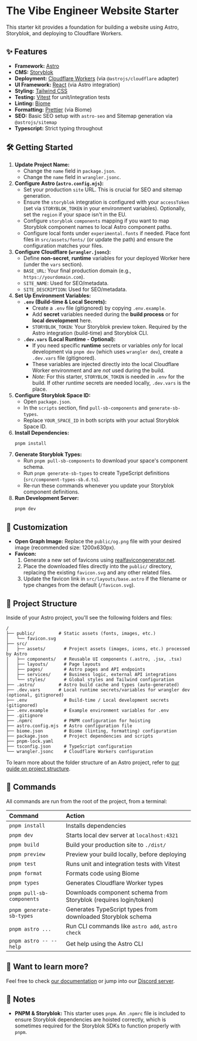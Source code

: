 # The Vibe Engineer Website Starter

This starter kit provides a foundation for building a website using Astro, Storyblok, and deploying to Cloudflare Workers.

## ✨ Features

- **Framework:** [Astro](https://astro.build/)
- **CMS:** [Storyblok](https://www.storyblok.com/)
- **Deployment:** [Cloudflare Workers](https://workers.cloudflare.com/) (via `@astrojs/cloudflare` adapter)
- **UI Framework:** [React](https://react.dev/) (via Astro integration)
- **Styling:** [Tailwind CSS](https://tailwindcss.com/)
- **Testing:** [Vitest](https://vitest.dev/) for unit/integration tests
- **Linting:** [Biome](https://biomejs.dev/)
- **Formatting:** [Prettier](https://prettier.io/) (via Biome)
- **SEO:** Basic SEO setup with `astro-seo` and Sitemap generation via `@astrojs/sitemap`
- **Typescript:** Strict typing throughout

## 🛠️ Getting Started

1.  **Update Project Name:**
    - Change the `name` field in `package.json`.
    - Change the `name` field in `wrangler.jsonc`.
2.  **Configure Astro (`astro.config.mjs`):**
    - Set your production `site` URL. This is crucial for SEO and sitemap generation.
    - Ensure the `storyblok` integration is configured with your `accessToken` (set via `STORYBLOK_TOKEN` in your environment variables). Optionally, set the `region` if your space isn't in the EU.
    - Configure `storyblok` `components` mapping if you want to map Storyblok component names to local Astro component paths.
    - Configure local fonts under `experimental.fonts` if needed. Place font files in `src/assets/fonts/` (or update the path) and ensure the configuration matches your files.
3.  **Configure Cloudflare (`wrangler.jsonc`):**
    - Define **non-secret**, **runtime** variables for your deployed Worker here (under the `vars` section).
    - `BASE_URL`: Your final production domain (e.g., `https://yourdomain.com`).
    - `SITE_NAME`: Used for SEO/metadata.
    - `SITE_DESCRIPTION`: Used for SEO/metadata.
4.  **Set Up Environment Variables:**
    - **`.env` (Build-time & Local Secrets):**
      - Create a `.env` file (gitignored) by copying `.env.example`.
      - Add **secret** variables needed during the **build process** or for **local development** here.
      - `STORYBLOK_TOKEN`: Your Storyblok preview token. Required by the Astro integration (build-time) and Storyblok CLI.
    - **`.dev.vars` (Local Runtime - Optional):**
      - If you need specific **runtime** secrets or variables _only_ for local development via `pnpm dev` (which uses `wrangler dev`), create a `.dev.vars` file (gitignored).
      - These variables are injected directly into the local Cloudflare Worker environment and are _not_ used during the build.
      - _Note:_ For this starter, `STORYBLOK_TOKEN` is needed in `.env` for the build. If other _runtime_ secrets are needed locally, `.dev.vars` is the place.
5.  **Configure Storyblok Space ID:**
    - Open `package.json`.
    - In the `scripts` section, find `pull-sb-components` and `generate-sb-types`.
    - Replace `YOUR_SPACE_ID` in both scripts with your actual Storyblok Space ID.
6.  **Install Dependencies:**
    ```sh
    pnpm install
    ```
7.  **Generate Storyblok Types:**
    - Run `pnpm pull-sb-components` to download your space's component schema.
    - Run `pnpm generate-sb-types` to create TypeScript definitions (`src/component-types-sb.d.ts`).
    - Re-run these commands whenever you update your Storyblok component definitions.
8.  **Run Development Server:**
    ```sh
    pnpm dev
    ```

## 🎨 Customization

- **Open Graph Image:** Replace the `public/og.png` file with your desired image (recommended size: 1200x630px).
- **Favicon:**
  1.  Generate a new set of favicons using [realfavicongenerator.net](https://realfavicongenerator.net/).
  2.  Place the downloaded files directly into the `public/` directory, replacing the existing `favicon.svg` and any other related files.
  3.  Update the favicon link in `src/layouts/base.astro` if the filename or type changes from the default (`/favicon.svg`).

## 📁 Project Structure

Inside of your Astro project, you'll see the following folders and files:

```text
/
├── public/         # Static assets (fonts, images, etc.)
│   └── favicon.svg
├── src/
│   ├── assets/       # Project assets (images, icons, etc.) processed by Astro
│   ├── components/   # Reusable UI components (.astro, .jsx, .tsx)
│   ├── layouts/      # Page layouts
│   ├── pages/        # Astro pages and API endpoints
│   ├── services/     # Business logic, external API integrations
│   └── styles/       # Global styles and Tailwind configuration
├── .astro/         # Astro build cache and types (auto-generated)
├── .dev.vars       # Local runtime secrets/variables for wrangler dev (optional, gitignored)
├── .env              # Build-time / Local development secrets (gitignored)
├── .env.example      # Example environment variables for .env
├── .gitignore
├── .npmrc            # PNPM configuration for hoisting
├── astro.config.mjs  # Astro configuration file
├── biome.json        # Biome (linting, formatting) configuration
├── package.json      # Project dependencies and scripts
├── pnpm-lock.yaml
├── tsconfig.json     # TypeScript configuration
└── wrangler.jsonc    # Cloudflare Workers configuration
```

To learn more about the folder structure of an Astro project, refer to [our guide on project structure](https://docs.astro.build/en/basics/project-structure/).

## 🧞 Commands

All commands are run from the root of the project, from a terminal:

| Command                   | Action                                                           |
| :------------------------ | :--------------------------------------------------------------- |
| `pnpm install`            | Installs dependencies                                            |
| `pnpm dev`                | Starts local dev server at `localhost:4321`                      |
| `pnpm build`              | Build your production site to `./dist/`                          |
| `pnpm preview`            | Preview your build locally, before deploying                     |
| `pnpm test`               | Runs unit and integration tests with Vitest                      |
| `pnpm format`             | Formats code using Biome                                         |
| `pnpm types`              | Generates Cloudflare Worker types                                |
| `pnpm pull-sb-components` | Downloads component schema from Storyblok (requires login/token) |
| `pnpm generate-sb-types`  | Generates TypeScript types from downloaded Storyblok schema      |
| `pnpm astro ...`          | Run CLI commands like `astro add`, `astro check`                 |
| `pnpm astro -- --help`    | Get help using the Astro CLI                                     |

## 👀 Want to learn more?

Feel free to check [our documentation](https://docs.astro.build) or jump into our [Discord server](https://astro.build/chat).

## 📝 Notes

- **PNPM & Storyblok:** This starter uses `pnpm`. An `.npmrc` file is included to ensure Storyblok dependencies are hoisted correctly, which is sometimes required for the Storyblok SDKs to function properly with `pnpm`.
